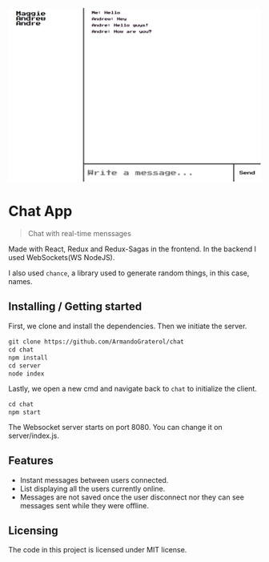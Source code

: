 ![Chat Screenshot](chat.png)

# Chat App
> Chat with real-time menssages

Made with React, Redux and Redux-Sagas in the frontend. In the backend I used WebSockets(WS NodeJS).

I also used `chance`, a library used to generate random things, in this case, names.

## Installing / Getting started

First, we clone and install the dependencies. Then we initiate the server.

```shell
git clone https://github.com/ArmandoGraterol/chat
cd chat
npm install
cd server
node index
```
Lastly, we open a new cmd and navigate back to `chat` to initialize the client.

```shell
cd chat
npm start
```

The Websocket server starts on port 8080. You can change it on server/index.js.

## Features

* Instant messages between users connected.
* List displaying all the users currently online.
* Messages are not saved once the user disconnect nor they can see messages sent while they were offline.

## Licensing

The code in this project is licensed under MIT license.